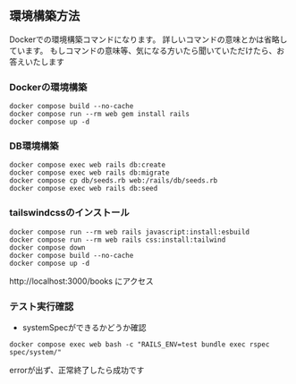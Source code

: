 ## 環境構築方法
Dockerでの環境構築コマンドになります。
詳しいコマンドの意味とかは省略しています。
もしコマンドの意味等、気になる方いたら聞いていただけたら、お答えいたします
### Dockerの環境構築
```
docker compose build --no-cache
docker compose run --rm web gem install rails
docker compose up -d
```

### DB環境構築
```
docker compose exec web rails db:create
docker compose exec web rails db:migrate
docker compose cp db/seeds.rb web:/rails/db/seeds.rb
docker compose exec web rails db:seed
```

### tailswindcssのインストール
```
docker compose run --rm web rails javascript:install:esbuild
docker compose run --rm web rails css:install:tailwind
docker compose down
docker compose build --no-cache
docker compose up -d
```

http://localhost:3000/books にアクセス

### テスト実行確認
- systemSpecができるかどうか確認
```
docker compose exec web bash -c "RAILS_ENV=test bundle exec rspec spec/system/"
```
errorが出ず、正常終了したら成功です

